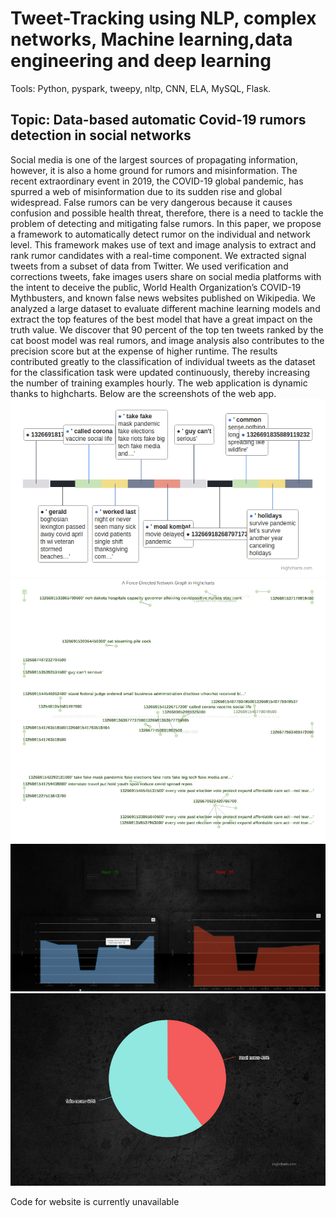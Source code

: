 # Tweet-Tracking using NLP, complex networks, Machine learning,data engineering and deep learning
Tools: Python, pyspark, tweepy, nltp, CNN, ELA, MySQL, Flask.
## Topic: Data-based automatic Covid-19 rumors detection in social networks

Social media is one of the largest sources of propagating information, however, it is also
a home ground for rumors and misinformation. The recent extraordinary event in 2019,
the COVID-19 global pandemic, has spurred a web of misinformation due to its sudden
rise and global widespread. False rumors can be very dangerous because it causes
confusion and possible health threat, therefore, there is a need to tackle the problem
of detecting and mitigating false rumors. In this paper, we propose a framework to
automatically detect rumor on the individual and network level. This framework
makes use of text and image analysis to extract and rank rumor candidates with a
real-time component. We extracted signal tweets from a subset of data from Twitter.
We used verification and corrections tweets, fake images users share on social media
platforms with the intent to deceive the public, World Health Organization’s COVID-19
Mythbusters, and known false news websites published on Wikipedia. We analyzed a
large dataset to evaluate different machine learning models and extract the top features
of the best model that have a great impact on the truth value. We discover that 90
percent of the top ten tweets ranked by the cat boost model was real rumors, and image
analysis also contributes to the precision score but at the expense of higher runtime.
The results contributed greatly to the classification of individual tweets as the dataset
for the classification task were updated continuously, thereby increasing the number of
training examples hourly.
The web application is dynamic thanks to highcharts. Below are the screenshots of the web app.
![Alt Text](https://github.com/renny1bj/Tweet-Tracking/blob/main/p1.png)
![Alt Text](https://github.com/renny1bj/Tweet-Tracking/blob/main/p2.png)
![Alt Text](https://github.com/renny1bj/Tweet-Tracking/blob/main/p3.png)
![Alt Text](https://github.com/renny1bj/Tweet-Tracking/blob/main/p4.png)

Code for website is currently unavailable
